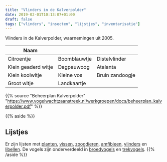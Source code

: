```yaml
---
title: "Vlinders in de Kalverpolder"
date: 2019-02-01T10:13:07+01:00
draft: false
tags: ["vlinders", "insecten", "lijstjes", "inventarisatie"]
---
```


Vlinders in de Kalverpolder, waarnemingen uit 2005.<!--more-->

Naam    |      |  &nbsp;
--------|------|------
Citroentje | Boomblauwtje | Distelvlinder
Klein geaderd witje | Dagpauwoog | Atalanta
Klein koolwitje | Kleine vos | Bruin zandoogje
Groot witje | Landkaartje |  
  
  
  
{{% source "Beheerplan Kalverpolder" "https://www.vogelwachtzaanstreek.nl/werkgroepen/docs/beheerplan_kalverpolder.pdf" %}}  

{{% aside %}}
## Lijstjes
Er zijn lijsten met [planten](/blog/planten-in-de-kalverpolder/), [vissen](/blog/vissen-in-de-kalverpolder/), 
[zoogdieren](/blog/zoogdieren-in-de-kalverpolder/), [amfibieen](/blog/amfibieen-in-de-kalverpolder/), 
[vlinders](/blog/vlinders-in-de-kalverpolder/) en [libellen](/blog/libellen-in-de-kalverpolder/). 
De vogels zijn onderverdeeld in [broedvogels](/blog/broedvogels-in-de-kalverpolder/) en [trekvogels](/blog/trekvogels-in-de-kalverpolder/).
{{% /aside %}}